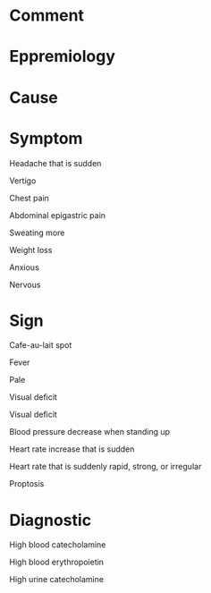 # Comment

# Eppremiology

# Cause

# Symptom

Headache that is sudden

Vertigo

Chest pain

Abdominal epigastric pain

Sweating more

Weight loss

Anxious

Nervous

# Sign

Cafe-au-lait spot

Fever

Pale

Visual deficit

Visual deficit

Blood pressure decrease when standing up

Heart rate increase that is sudden

Heart rate that is suddenly rapid, strong, or irregular

Proptosis

# Diagnostic

High blood catecholamine

High blood erythropoietin

High urine catecholamine
